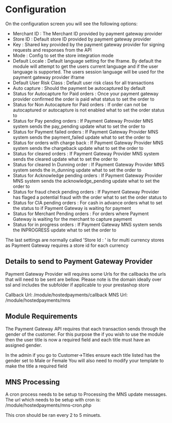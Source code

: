 Configuration
=============

On the configuration screen you will see the following options:

* Merchant ID : The Merchant ID provided by payment gateway provider
* Store ID : Default store ID provided by payment gateway provider
* Key : Shared key provided by the payment gateway provider for signing requests and responses from the API
* Mode : Config to set the store integration mode
* Default Locale : Default language setting for the Iframe. By default the module will attempt to get the users current language and if the user language is supported. The users session language will be used for the payment gateway provider iframe
* Default User Risk Class : Default user risk class for all transactions
* Auto capture : Should the payment be autocaptured by default
* Status for Autocapture for Paid orders : Once your payment gateway provider confirmed the order is paid what status to set the order to
* Status for Non Autocapture for Paid orders : If order can not be autocaptured or autocapture is not enabled what to set the order status to
* Status for Pay pending orders : If Payment Gateway Provider MNS system sends the pay_pending update what to set the order to
* Status for Payment failed orders : If Payment Gateway Provider MNS system sends the payment_failed update what to set the order to
* Status for orders with charge back : If Payment Gateway Provider MNS system sends the chargeback update what to set the order to
* Status for cleared orders : If Payment Gateway Provider MNS system sends the cleared update what to set the order to
* Status for cleared In Dunning order : If Payment Gateway Provider MNS system sends the in_dunning update what to set the order to
* Status for Acknowledge pending orders : If Payment Gateway Provider MNS system sends the acknowledge_pending update what to set the order to
* Status for fraud check pending orders : If Payment Gateway Provider has flaged a potential fraud with the order what to set the order status to
* Status for CIA pending orders : For cash in advance orders what to set the status to if Payment Gateway is waiting for payment
* Status for Merchant Pending orders : For orders where Payment Gateway is waiting for the merchant to capture payment
* Status for in progress orders : If Payment Gateway MNS system sends the INPROGRESS update what to set the order to

The last settings are normally called 'Store Id : <currency code>' is for multi currency stores as Payment Gateway requires a store id for each currency

Details to send to Payment Gateway Provider
-------------------------------------------

Payment Gateway Provider will requires some Urls for the callbacks the urls that will need to be sent are bellow. Please note <prestashop url> is the domain ideally over ssl and includes the subfolder if applicable to your prestashop store

Callback Url: <prestashop url>/module/hostedpayments/callback
MNS Url: <prestashop url>/module/hostedpayments/mns

Module Requirements
-------------------
The Payment Gateway API requires that each transaction sends through the gender of the customer. For this purpose the if you wish to use the module then the user title is now a required field and each title must have an assigned gender.

In the admin if you go to Customer->Titles ensure each title listed has the gender set to Male or Female
You will also need to modify your template to make the title a required field

MNS Processing
--------------
A cron process needs to be setup to Processing the MNS update messages. The url which needs to be setup with cron is:
<store url>/module/hostedpayments/mns-cron.php

This cron should be ran every 2 to 5 minuets.